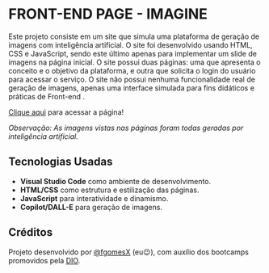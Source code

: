 # FRONT-END PAGE - IMAGINE
Este projeto consiste em um site que simula uma plataforma de geração de imagens com inteligência artificial. O site foi desenvolvido usando HTML, CSS e JavaScript, sendo este último apenas para implementar um slide de imagens na página inicial. O site possui duas páginas: uma que apresenta o conceito e o objetivo da plataforma, e outra que solicita o login do usuário para acessar o serviço. O site não possui nenhuma funcionalidade real de geração de imagens, apenas uma interface simulada para fins didáticos e práticas de Front-end .

[Clique aqui](https://fgomesx.github.io/Front-End-Page-Imagine/) para acessar a página!

*Observação: As imagens vistas nas páginas foram todas geradas por inteligência artificial.*

## Tecnologias Usadas
- **Visual Studio Code** como ambiente de desenvolvimento.
- **HTML/CSS** como estrutura e estilização das páginas.
- **JavaScript** para interatividade e dinamismo.
- **Copilot/DALL-E** para geração de imagens.

## Créditos
Projeto desenvolvido por [@fgomesX](https://github.com/fgomesx) (eu😉), com auxílio dos bootcamps promovidos pela [DIO](https://www.dio.me/).
